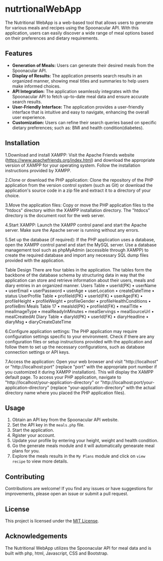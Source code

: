 ﻿# nutrtionalWebApp

The Nutritional WebApp is a web-based tool that allows users to generate for various meals and recipes using the Spoonacular API. With this application, users can easily discover a wide range of meal options based on their preferences and dietary requirements.

## Features

- **Generation of Meals:** Users can generate their desired meals  from the Spoonacular API.
- **Display of Results:** The application presents search results in an organized manner, showing meal titles and summaries to help users make informed choices.
- **API Integration:** The application seamlessly integrates with the Spoonacular API to fetch up-to-date meal data and ensure accurate search results.
- **User-Friendly Interface:** The application provides a user-friendly interface that is intuitive and easy to navigate, enhancing the overall user experience.
- **Customization:** Users can refine their search queries based on specific dietary preferences; such as: BMI and health condition(diabetes).

## Installation

1.Download and install XAMPP: Visit the Apache Friends website (https://www.apachefriends.org/index.html) and download the appropriate version of XAMPP for your operating system. Follow the installation instructions provided by XAMPP.

2.Clone or download the PHP application: Clone the repository of the PHP application from the version control system (such as Git) or download the application's source code in a zip file and extract it to a directory of your choice.

3.Move the application files: Copy or move the PHP application files to the "htdocs" directory within the XAMPP installation directory. The "htdocs" directory is the document root for the web server.

4.Start XAMPP: Launch the XAMPP control panel and start the Apache server. Make sure the Apache server is running without any errors.

5.Set up the database (if required): If the PHP application uses a database, open the XAMPP control panel and start the MySQL server. Use a database management tool such as phpMyAdmin (accessible through XAMPP) to create the required database and import any necessary SQL dump files provided with the application.

Table Design
There are four tables in the application. The tables form the backbone
of the database schema by structuring data in way that the application can store
and retrieve information about their users, meals and diary entries in an organized
manner.
Users Table
• userId(PK)
• userName
• userEmail
• userPassword
• userAge
• userLocation
• createDateTime
• status
UserProfile Table
• profileId(PK)
• userId(FK)
• userAge(FK)
• profileHeight
• profileWeight
• profileGender
• profileHealthConditions
• profileBmi
Meals Table
17
• mealsId(PK)
• profileId(FK)
• mealTitle
• mealImageType
• mealReadyInMinutes
• mealServings
• mealSourceUrl
• mealCreatedAt
Diary Table
• diaryId(PK)
• userId(FK)
• diaryHeadline
• diaryMsg
• diaryCreateDateTime



6.Configure application settings: The PHP application may require configuration settings specific to your environment. Check if there are any configuration files or setup instructions provided with the application and follow them to set up the necessary configurations, such as database connection settings or API keys.

7.Access the application: Open your web browser and visit "http://localhost" or "http://localhost:port" (replace "port" with the appropriate port number if you customized it during XAMPP installation). This will display the XAMPP default page. To access your PHP application, navigate to "http://localhost/your-application-directory" or "http://localhost:port/your-application-directory" (replace "your-application-directory" with the actual directory name where you placed the PHP application files).

## Usage

1. Obtain an API key from the Spoonacular API website.
2. Set the API key in the `meals.php` file.
3. Start the application.
4. Rgister your account.
5. Update your profile by entering your height, weight and health condition.
6. Go the generate meals module and it will automatically genearate meal plans for you.
7. Explore the meals results in the `My Plans` module and click on `view recipe` to view more details.

## Contributing

Contributions are welcome! If you find any issues or have suggestions for improvements, please open an issue or submit a pull request.

## License

This project is licensed under the [MIT License](LICENSE).

## Acknowledgements

The Nutritional WebApp utilizes the Spoonacular API for meal data and is built with php, html, Javascript, CSS and Bootstrap.
